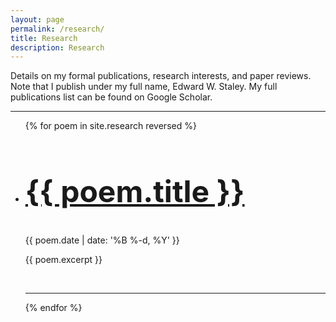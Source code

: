 ```yaml
---
layout: page
permalink: /research/
title: Research
description: Research
---
```


Details on my formal publications, research interests, and paper reviews. Note that I publish under my full name, Edward W. Staley. My full publications list can be found on Google Scholar.
<br/>
<hr/>

<ul class="post-list">
{% for poem in site.research reversed %}
    <li>
        <h2 style="font-size:48px;"><a class="post-title" href="{{ poem.url | prepend: site.baseurl }}">{{ poem.title }}</a></h2>
        <p class="post-meta">{{ poem.date | date: '%B %-d, %Y' }}</p>
        <p>{{ poem.excerpt  }}</p>
        <br/>
        <hr/>
      </li>
{% endfor %}
</ul>